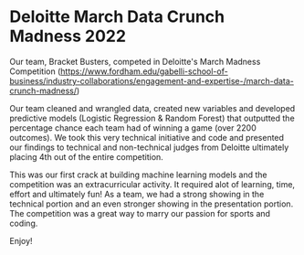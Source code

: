 # Deloitte March Data Crunch Madness 2022

Our team, Bracket Busters, competed in Deloitte's March Madness Competition (https://www.fordham.edu/gabelli-school-of-business/industry-collaborations/engagement-and-expertise-/march-data-crunch-madness/)

Our team cleaned and wrangled data, created new variables and developed predictive models (Logistic Regression & Random Forest) that outputted the percentage chance each team had of winning a game (over 2200 outcomes). We took this very technical initiative and code and presented our findings to technical and non-technical judges from Deloitte ultimately placing 4th out of the entire competition.

This was our first crack at building machine learning models and the competition was an extracurricular activity. It required alot of learning, time, effort and ultimately fun! As a team, we had a strong showing in the technical portion and an even stronger showing in the presentation portion. The competition was a great way to marry our passion for sports and coding.

Enjoy!
